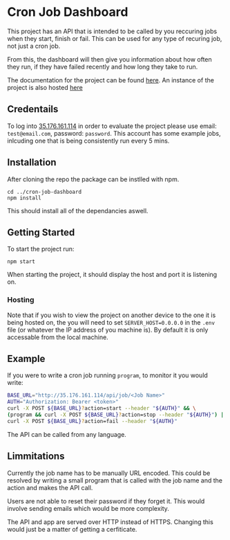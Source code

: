 # Cron Job Dashboard
This project has an API that is intended to be called by you reccuring jobs when they start, finish or fail. This can be used for any type of recuring job, not just a cron job.

From this, the dashboard will then give you information about how often they run, if they have failed recently and how long they take to run.

The documentation for the project can be found [here](https://documenter.getpostman.com/view/8229563/UVXnHuZK).
An instance of the project is also hosted [here](35.176.161.114)
## Credentails
To log into [35.176.161.114](http://35.176.161.114) in order to evaluate the project please use email: `test@email.com`, password: `password`.
This account has some example jobs, inlcuding one that is being consistently run every 5 mins.

## Installation
After cloning the repo the package can be instlled with npm.
```
cd ../cron-job-dashboard
npm install
```
This should install all of the dependancies aswell.

## Getting Started
To start the project run:
```
npm start
```
When starting the project, it should display the host and port it is listening on.

### Hosting
Note that if you wish to view the project on another device to the one it is being hosted on, the you will need to set `SERVER_HOST=0.0.0.0` in the `.env` file (or whatever the IP address of you machine is). By default it is only accessable from the local machine. 

## Example
If you were to write a cron job running `program`, to monitor it you would write:
```bash
BASE_URL="http://35.176.161.114/api/job/<Job Name>"
AUTH="Authorization: Bearer <token>"
curl -X POST ${BASE_URL}?action=start --header "${AUTH}" && \
(program && curl -X POST ${BASE_URL}?action=stop --header "${AUTH}") || \
curl -X POST ${BASE_URL}?action=fail --header "${AUTH}"
```
The API can be called from any language.

## Limmitations
Currently the job name has to be manually URL encoded. This could be resolved by writing a small program that is called with the job name and the action and makes the API call.

Users are not able to reset their password if they forget it. This would involve sending emails which would be more complexity.

The API and app are served over HTTP instead of HTTPS. Changing this would just be a matter of getting a cerfiticate.
